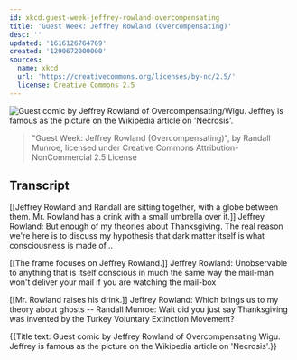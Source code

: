 ```yaml
---
id: xkcd.guest-week-jeffrey-rowland-overcompensating
title: 'Guest Week: Jeffrey Rowland (Overcompensating)'
desc: ''
updated: '1616126764769'
created: '1290672000000'
sources:
  name: xkcd
  url: 'https://creativecommons.org/licenses/by-nc/2.5/'
  license: Creative Commons 2.5
---
```

![Guest comic by Jeffrey Rowland of Overcompensating/Wigu.  Jeffrey is famous as the picture on the Wikipedia article on 'Necrosis'.](https://imgs.xkcd.com/comics/guest_week_jeffrey_rowland_overcompensating.png)
> "Guest Week: Jeffrey Rowland (Overcompensating)", by Randall Munroe, licensed under Creative Commons Attribution-NonCommercial 2.5 License

## Transcript
[[Jeffrey Rowland and Randall are sitting together, with a globe between them.  Mr. Rowland has a drink with a small umbrella over it.]]
Jeffrey Rowland: But enough of my theories about Thanksgiving.  The 
real
 reason we're here is to discuss my hypothesis that dark matter 
itself
 is what consciousness is made of...

[[The frame focuses on Jeffrey Rowland.]]
Jeffrey Rowland: Unobservable to anything that is itself conscious in much the same way the mail-man won't deliver your mail if you are watching the mail-box

[[Mr. Rowland raises his drink.]]
Jeffrey Rowland: Which brings us to my theory about ghosts --
Randall Munroe: Wait did you just say Thanksgiving was invented by the 
Turkey Voluntary Extinction Movement?


{{Title text: Guest comic by Jeffrey Rowland of Overcompensating
Wigu.  Jeffrey is famous as the picture on the Wikipedia article on 'Necrosis'.}}
